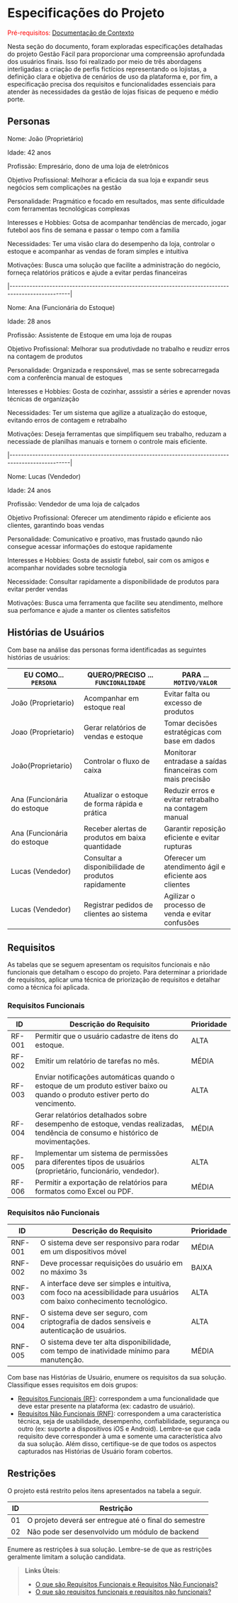 # Especificações do Projeto

<span style="color:red">Pré-requisitos: <a href="01-Documentação de Contexto.md"> Documentação de Contexto</a></span>

Nesta seção do documento, foram exploradas especificações detalhadas do projeto Gestão Fácil para proporcionar uma compreensão aprofundada dos usuários finais. Isso foi realizado por meio de três abordagens interligadas: a criação de perfis fictícios representando os lojistas, a definição clara e objetiva de cenários de uso da plataforma e, por fim, a especificação precisa dos requisitos e funcionalidades essenciais para atender às necessidades da gestão de lojas físicas de pequeno e médio porte.

## Personas

Nome: João (Proprietário)

Idade: 42 anos

Profissão: Empresário, dono de uma loja de eletrônicos

Objetivo Profissional: Melhorar a eficácia da sua loja e expandir seus negócios sem complicações na gestão

Personalidade: Pragmático e focado em resultados, mas sente dificuldade com ferramentas tecnológicas complexas

Interesses e Hobbies: Gotsa de acompanhar tendências de mercado, jogar futebol aos fins de semana e passar o tempo com a familia

Necessidades: Ter uma visão clara do desempenho da loja, controlar o estoque e acompanhar as vendas de foram simples e intuitiva

Motivações: Busca uma solução que facilite a administração do negócio, forneça relatórios práticos e ajude a evitar perdas financeiras


|---------------------------------------------------------------------------------------------------|

Nome: Ana (Funcionária do Estoque)

Idade: 28 anos

Profissão: Assistente de Estoque em uma loja de roupas

Objetivo Profissional: Melhorar sua produtivdade no trabalho e reudizr erros na contagem de produtos

Personalidade: Organizada e responsável, mas se sente sobrecarregada com a conferência manual de estoques

Interesses e Hobbies: Gosta de cozinhar, asssistir a séries e aprender novas técnicas de organização

Necessidades: Ter um sistema que agilize a atualização do estoque, evitando erros de contagem e retrabalho

Motivações: Deseja ferramentas que simplifiquem seu trabalho, reduzam a necessiade de planilhas manuais e tornem o controle mais eficiente.


|---------------------------------------------------------------------------------------------------|

Nome: Lucas (Vendedor)

Idade: 24 anos

Profissão: Vendedor de uma loja de calçados

Objetivo Profissional: Oferecer um atendimento rápido e eficiente aos clientes, garantindo boas vendas

Personalidade: Comunicativo e proativo, mas frustado qaundo não consegue acessar informações do estoque rapidamente

Interesses e Hobbies: Gosta de assistir futebol, sair com os amigos e acompanhar novidades sobre tecnologia

Necessidade: Consultar rapidamente a disponibilidade de produtos para evitar perder vendas

Motivações: Busca uma ferramenta que facilite seu atendimento, melhore sua perfomance e ajude a manter os clientes satisfeitos

## Histórias de Usuários

Com base na análise das personas forma identificadas as seguintes histórias de usuários:

|EU COMO... `PERSONA`| QUERO/PRECISO ... `FUNCIONALIDADE` |PARA ... `MOTIVO/VALOR`                 |
|--------------------|------------------------------------|----------------------------------------|
|João (Proprietario) | Acompanhar em estoque real         | Evitar falta ou excesso de produtos    |
|Joao (Proprietario) | Gerar relatórios de vendas e estoque| Tomar decisões estratégicas com base em dados|
|João(Proprietario)  | Controlar o fluxo de caixa          |   Monitorar entradase a saídas financeiras com mais precisão |
|Ana (Funcionária do estoque | Atualizar o estoque de forma rápida e prática| Reduzir erros e evitar retrabalho na contagem manual |
|Ana (Funcionária do estoque | Receber alertas de produtos em baixa quantidade | Garantir reposição eficiente e evitar rupturas|
|Lucas (Vendedor) | Consultar a disponibilidade de produtos rapidamente | Oferecer um atendimento ágil e eficiente aos clientes |
|Lucas (Vendedor) | Registrar pedidos de clientes ao sistema | Agilizar o processo de venda e evitar confusões|

## Requisitos

As tabelas que se seguem apresentam os requisitos funcionais e não funcionais que detalham o escopo do projeto. Para determinar a prioridade de requisitos, aplicar uma técnica de priorização de requisitos e detalhar como a técnica foi aplicada.

### Requisitos Funcionais

|ID    | Descrição do Requisito  | Prioridade |
|------|-----------------------------------------|----|
|RF-001| Permitir que o usuário cadastre de itens do estoque. | ALTA | 
|RF-002| Emitir um relatório de tarefas no mês. | MÉDIA |
|RF-003|	Enviar notificações automáticas quando o estoque de um produto estiver baixo ou quando o produto estiver perto do vencimento. | ALTA | 
|RF-004|	Gerar relatórios detalhados sobre desempenho de estoque, vendas realizadas, tendência de consumo e histórico de movimentações.	| MÉDIA |
|RF-005|	Implementar um sistema de permissões para diferentes tipos de usuários (proprietário, funcionário, vendedor). | ALTA | 
|RF-006|	Permitir a exportação de relatórios para formatos como Excel ou PDF.	| MÉDIA |


### Requisitos não Funcionais

|ID     | Descrição do Requisito  |Prioridade |
|-------|-------------------------|----|
|RNF-001| O sistema deve ser responsivo para rodar em um dispositivos móvel | MÉDIA | 
|RNF-002| Deve processar requisições do usuário em no máximo 3s |  BAIXA | 
|RNF-003|	A interface deve ser simples e intuitiva, com foco na acessibilidade para usuários com baixo conhecimento tecnológico. | ALTA | 
|RNF-004|	O sistema deve ser seguro, com criptografia de dados sensíveis e autenticação de usuários. | ALTA | 
|RNF-005|	O sistema deve ter alta disponibilidade, com tempo de inatividade mínimo para manutenção.	| MÉDIA |

Com base nas Histórias de Usuário, enumere os requisitos da sua solução. Classifique esses requisitos em dois grupos:

- [Requisitos Funcionais
 (RF)](https://pt.wikipedia.org/wiki/Requisito_funcional):
 correspondem a uma funcionalidade que deve estar presente na
  plataforma (ex: cadastro de usuário).
- [Requisitos Não Funcionais
  (RNF)](https://pt.wikipedia.org/wiki/Requisito_n%C3%A3o_funcional):
  correspondem a uma característica técnica, seja de usabilidade,
  desempenho, confiabilidade, segurança ou outro (ex: suporte a
  dispositivos iOS e Android).
Lembre-se que cada requisito deve corresponder à uma e somente uma
característica alvo da sua solução. Além disso, certifique-se de que
todos os aspectos capturados nas Histórias de Usuário foram cobertos.

## Restrições

O projeto está restrito pelos itens apresentados na tabela a seguir.

|ID| Restrição                                             |
|--|-------------------------------------------------------|
|01| O projeto deverá ser entregue até o final do semestre |
|02| Não pode ser desenvolvido um módulo de backend        |

Enumere as restrições à sua solução. Lembre-se de que as restrições geralmente limitam a solução candidata.

> **Links Úteis**:
> - [O que são Requisitos Funcionais e Requisitos Não Funcionais?](https://codificar.com.br/requisitos-funcionais-nao-funcionais/)
> - [O que são requisitos funcionais e requisitos não funcionais?](https://analisederequisitos.com.br/requisitos-funcionais-e-requisitos-nao-funcionais-o-que-sao/)
